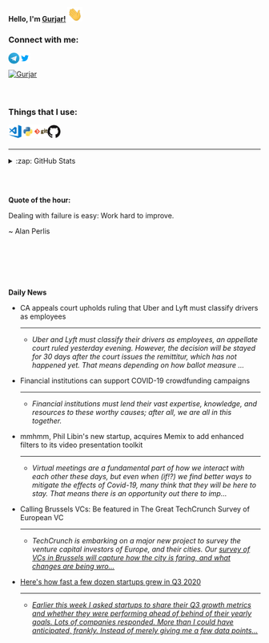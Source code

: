 #### Hello, I'm [Gurjar!](https://GurjarKing.github.io) <img src="https://raw.githubusercontent.com/ABSphreak/ABSphreak/master/gifs/Hi.gif" width="30px"></h2>


### Connect with me:

[<img align="left" alt="Gurjar | Telegram" width="22px" src="https://raw.githubusercontent.com/github/explore/80688e429a7d4ef2fca1e82350fe8e3517d3494d/topics/telegram/telegram.png" />][Telegram]
[<img align="left" alt="Gurjar | Twitter" width="22px" src="https://raw.githubusercontent.com/github/explore/80688e429a7d4ef2fca1e82350fe8e3517d3494d/topics/twitter/twitter.png" />][Twitter]
<br >
<br >
<a href="https://github.com/GurjarKing"><img src="https://komarev.com/ghpvc/?username=GurjarKing" alt="Gurjar" /></a> <br />
<br />
<br />
<!-- <br >

![](https://visitor-badge.glitch.me/badge?page_id=GurjarKing)

<br /> -->

### Things that I use:

[<img align="left" alt="Visual Studio Code" width="26px" src="https://raw.githubusercontent.com/github/explore/80688e429a7d4ef2fca1e82350fe8e3517d3494d/topics/visual-studio-code/visual-studio-code.png" />][VSCode]
[<img align="left" alt="Python" width="26px" src="https://raw.githubusercontent.com/github/explore/80688e429a7d4ef2fca1e82350fe8e3517d3494d/topics/python/python.png" />][Python]
[<img align="left" alt="Git" width="26px" src="https://raw.githubusercontent.com/github/explore/80688e429a7d4ef2fca1e82350fe8e3517d3494d/topics/git/git.png" />][Git]
[<img align="left" alt="GitHub" width="26px" src="https://raw.githubusercontent.com/github/explore/78df643247d429f6cc873026c0622819ad797942/topics/github/github.png" />][Github]

<br />
<br />

---
<details>
  <summary>:zap: GitHub Stats</summary>

<img align="left" alt="Gurjar's Github Stats" src="https://github-readme-stats.vercel.app/api?username=GurjarKing&show_icons=true&hide_border=true&count_private=true&include_all_commit=true&theme=algolia" />

</details>

<!-- ### 🔔 My latest tweet
<a href="https://twitter.com/Gurjar_King43" target="_blank">
	<img src="https://github.com/GurjarKing/GurjarKing/raw/master/tweet.png" width="70%" align="center" alt="Click to view on Twitter" title="My latest tweet, as an image"/>
</a> -->
<br>

<pre>

</pre>

**Quote of the hour:**

Dealing with failure is easy: Work hard to improve.

~ Alan Perlis
<pre>

</pre>
<br>
<pre>


</pre>
<strong>Daily News</strong>
  
  - CA appeals court upholds ruling that Uber and Lyft must classify drivers as employees
     <hr/>
     
      - *Uber and Lyft must classify their drivers as employees, an appellate court ruled yesterday evening. However, the decision will be stayed for 30 days after the court issues the remittitur, which has not happened yet. That means depending on how ballot measure …*
     
  - Financial institutions can support COVID-19 crowdfunding campaigns
      <hr/>
      
      - *Financial institutions must lend their vast expertise, knowledge, and resources to these worthy causes; after all, we are all in this together.*
      
  - mmhmm, Phil Libin's new startup, acquires Memix to add enhanced filters to its video presentation toolkit
      <hr/>
      
      - *Virtual meetings are a fundamental part of how we interact with each other these days, but even when (if!?) we find better ways to mitigate the effects of Covid-19, many think that they will be here to stay. That means there is an opportunity out there to imp…*
      
  - Calling Brussels VCs: Be featured in The Great TechCrunch Survey of European VC
      <hr/>
      
      - *TechCrunch is embarking on a major new project to survey the venture capital investors of Europe, and their cities. Our <a href=”https://forms.gle/k4Ji2Ch7zdrn7o2p6”>survey of VCs in Brussels will capture how the city is faring, and what changes are being wro…*
       
  - Here's how fast a few dozen startups grew in Q3 2020
      <hr/>
       
       - *Earlier this week I asked startups to share their Q3 growth metrics and whether they were performing ahead of behind of their yearly goals. Lots of companies responded. More than I could have anticipated, frankly. Instead of merely giving me a few data points…*
      

<br />

[VSCode]: https://code.visualstudio.com/
[Python]: https://www.python.org/
[Git]: https://git-scm.com/
[Github]: https://github.com/
[Telegram]: https://t.me/Gurjar_King/
[Twitter]: https://twitter.com/Gurjar_King43/
